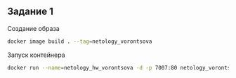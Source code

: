 ## Задание 1

Создание образа 

```bash
docker image build . --tag=netology_vorontsova 
```

Запуск контейнера 

```bash
docker run --name=netology_hw_vorontsova -d -p 7007:80 netology_vorontsova
```